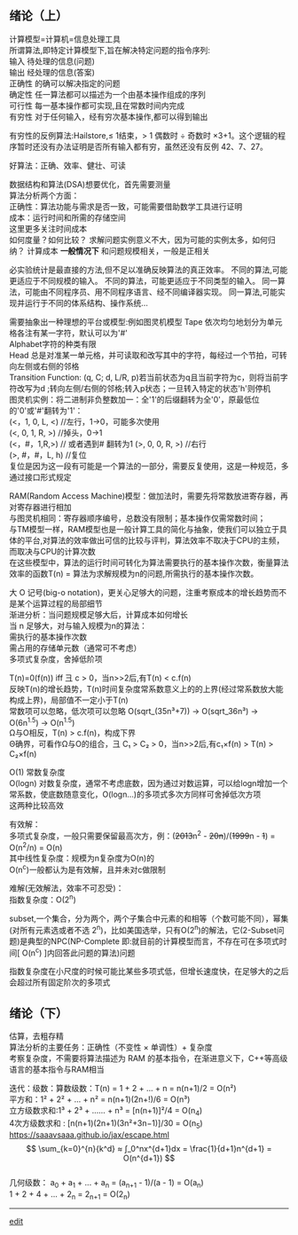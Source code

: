 ## 绪论（上）

计算模型=计算机=信息处理工具    
所谓算法,即特定计算模型下,旨在解决特定问题的指令序列:   
输入 待处理的信息(问题)   
输出 经处理的信息(答案)   
正确性 的确可以解决指定的问题   
确定性 任一算法都可以描述为一个由基本操作组成的序列   
可行性 每一基本操作都可实现,且在常数时间内完成   
有穷性 对于任何输入，经有穷次基本操作,都可以得到输出   

有穷性的反例算法:Hailstore,≤ 1结束，> 1 偶数时 ÷ 奇数时 ×3+1。这个逻辑的程序暂时还没有办法证明是否所有输入都有穷，虽然还没有反例 42、7、27。     

好算法：正确、效率、健壮、可读   

数据结构和算法(DSA)想要优化，首先需要测量     
算法分析两个方面：     
正确性：算法功能与需求是否一致，可能需要借助数学工具进行证明     
成本：运行时间和所需的存储空间     
这里更多关注时间成本     
如何度量？如何比较？
求解问题实例意义不大，因为可能的实例太多，如何归纳？
计算成本 **一般情况下** 和问题规模相关，一般是正相关

必实验统计是最直接的方法,但不足以准确反映算法的真正效率。
不同的算法,可能更适应于不同规模的输入。
不同的算法，可能更适应于不同类型的输入。
同一算法，可能由不同程序员、用不同程序语言、经不同编译器实现。
同一算法,可能实现并运行于不同的体系结构、操作系统...

需要抽象出一种理想的平台或模型:例如图灵机模型
Tape 依次均匀地划分为单元格各注有某一字符，默认可以为'#'   
Alphabet字符的种类有限   
Head 总是对准某一单元格，并可读取和改写其中的字符，每经过一个节拍，可转向左侧或右侧的邻格   
Transition Function: (q, C; d, L/R, p)若当前状态为q且当前字符为c，则将当前字符改写为d ;转向左侧/右侧的邻格;转入p状态；一旦转入特定的状态'h'则停机   
图灵机实例：将二进制非负整数加一：全'1'的后缀翻转为全'0'，原最低位的'0'或'#'翻转为'1'：     
(<，1, 0, L, <) //左行，1->0，可能多次使用    
(<, 0, 1, R, >) //掉头，0->1     
(<，#，1,R,>)  // 或者遇到# 翻转为1 
(>, 0, 0, R, >) //右行   
(>, #，#，L, h) //复位   
复位是因为这一段有可能是一个算法的一部分，需要反复使用，这是一种规范，多通过接口形式规定     

RAM(Random Access Machine)模型：做加法时，需要先将常数放进寄存器，再对寄存器进行相加     
与图灵机相同：寄存器顺序编号，总数没有限制；基本操作仅需常数时间；     
与TM模型一样，RAM模型也是一般计算工具的简化与抽象，使我们可以独立于具体的平台,对算法的效率做出可信的比较与评判，算法效率不取决于CPU的主频，而取决与CPU的计算次数     
在这些模型中，算法的运行时间可转化为算法需要执行的基本操作次数，衡量算法效率的函数T(n) = 算法为求解规模为n的问题,所需执行的基本操作次数。   

大 O 记号(big-o notation)，更关心足够大的问题，注重考察成本的增长趋势而不是某个运算过程的局部细节   
渐进分析：当问题规模足够大后，计算成本如何增长   
当 n 足够大，对与输入规模为n的算法：   
需执行的基本操作次数   
需占用的存储单元数（通常可不考虑）   
多项式复杂度，舍掉低阶项

T(n)=0(f(n)) iff 彐 c > 0，当n>>2后,有T(n) < c.f(n)      
反映T(n)的增长趋势，T(n)时间复杂度常系数意义上的的上界(经过常系数放大能构成上界)，局部值不一定小于T(n)     
常数项可以忽略，低次项可以忽略 O(sqrt_(35n³+7)) -> O(sqrt_36n³) -> O(6n<sup>1.5</sup>) -> O(n<sup>1.5</sup>)    
Ω与O相反，T(n) > c.f(n)，构成下界     
Θ确界，可看作Ω与O的组合，彐 C₁ > C₂ > 0，当n>>2后,有c₁×f(n) > T(n) > C₂×f(n)   

O(1) 常数复杂度     
O(logn) 对数复杂度，通常不考虑底数，因为通过对数运算，可以给logn增加一个常系数，使底数随意变化，O(logn...)的多项式多次方同样可舍掉低次方项   
这两种比较高效   

有效解：   
多项式复杂度，一般只需要保留最高次方，例：(~~2013~~n<sup>2</sup> - ~~20n~~)/(~~1999~~n - ~~1~~) = O(n<sup>2</sup>/n) = O(n)    
其中线性复杂度：规模为n复杂度为O(n)的   
O(n<sup>c</sup>)一般都认为是有效解，且并未对c做限制   

难解(无效解法，效率不可忍受)：   
指数复杂度：O(2<sup>n</sup>)   

subset,一个集合，分为两个，两个子集合中元素的和相等（个数可能不同），幂集(对所有元素选或者不选 2<sup>n</sup>)，比如美国选举，只有O(2<sup>n</sup>)的解法，它(2-Subset问题)是典型的NPC(NP-Complete 即:就目前的计算模型而言，不存在可在多项式时间[ O(n<sup>c</sup>) ]内回答此问题的算法)问题     

指数复杂度在小尺度的时候可能比某些多项式低，但增长速度快，在足够大的之后会超过所有固定阶次的多项式   

## 绪论（下）

估算，去粗存精   
算法分析的主要任务：正确性（不变性 × 单调性）+ 复杂度   
考察复杂度，不需要将算法描述为 RAM 的基本指令，在渐进意义下，C++等高级语言的基本指令与RAM相当   

迭代：级数：算数级数：T(n) = 1 + 2 + ... + n = n(n+1)/2 = O(n²)     
平方和：1² + 2² + ... + n² = n(n+1)(2n+!)/6 = O(n³)   
立方级数求和:1³ + 2³ + …… + n³ = [n(n+1)]²/4 = O(n<sub>4</sub>)   
4次方级数求和 : [n(n+1)(2n+1)(3n²+3n−1)]/30 = O(n<sub>5</sub>)   
https://saaavsaaa.github.io/jax/escape.html   
$$
\sum_{k=0}^{n}{k^d} ≈ ∫_0^nx^{d+1}dx = \frac{1}{d+1}n^{d+1} = O(n^{d+1})
$$   
几何级数：
a<sub>0</sub> + a<sub>1</sub> + ... + a<sub>n</sub> = (a<sub>n+1</sub> - 1)/(a - 1) = O(a<sub>n</sub>)   
1 + 2 + 4 + ... + 2<sub>n</sub> = 2<sub>n+1</sub> = O(2<sub>n</sub>)   


-----

[edit](https://github.com/saaavsaaa/saaavsaaa.github.io/edit/master/aaa/Structure_Abstract.md)
